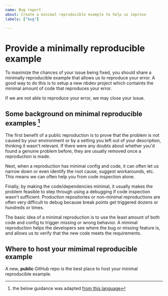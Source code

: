 ```yaml
---
name: Bug report
about: Create a minimal reproducible example to help us improve
labels: ["bug"]

---
```


# Provide a minimally reproducible example

To maximize the chances of your issue being fixed, you should share a minimally reproducible example that allows us to reproduce your error.  A good way to do this is to setup a new nbdev project which containts the minimal amount of code that reproduces your error.  

If we are not able to reproduce your error, we may close your issue.

## Some background on minimal reproducible examples [^1]

The first benefit of a public reproduction is to prove that the problem is not caused by your environment or by a setting you left out of your description, thinking it wasn't relevant. If there were any doubts about whether you'd found a genuine problem before, they are usually removed once a reproduction is made.

Next, when a reproduction has minimal config and code, it can often let us narrow down or even identify the root cause, suggest workarounds, etc. This means we can often help you from code inspection alone.

Finally, by making the code/dependencies minimal, it usually makes the problem feasible to step through using a debugging if code inspection wasn't sufficient. Production repositories or non-minimal reproductions are often very difficult to debug because break points get triggered dozens or hundreds or times.

The basic idea of a minimal reproduction is to use the least amount of both code and config to trigger missing or wrong behavior. A minimal reproduction helps the developers see where the bug or missing feature is, and allows us to verify that the new code meets the requirements.

## Where to host your mimimal reproducible example

A new, **public** GitHub repo is the best place to host your minimal reproducible example. 

[^1]: the below guidance was adapted [from this language](https://github.com/renovatebot/renovate/blob/main/docs/development/minimal-reproductions.md)
